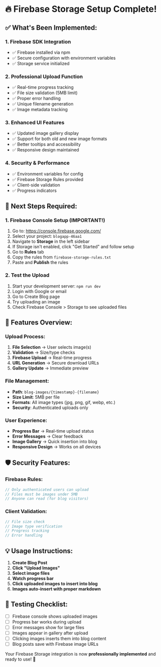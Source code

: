 # 🔥 Firebase Storage Setup Complete!

## ✅ What's Been Implemented:

### 1. **Firebase SDK Integration**
- ✅ Firebase installed via npm
- ✅ Secure configuration with environment variables
- ✅ Storage service initialized

### 2. **Professional Upload Function**
- ✅ Real-time progress tracking
- ✅ File size validation (5MB limit)
- ✅ Proper error handling
- ✅ Unique filename generation
- ✅ Image metadata tracking

### 3. **Enhanced UI Features**
- ✅ Updated image gallery display
- ✅ Support for both old and new image formats
- ✅ Better tooltips and accessibility
- ✅ Responsive design maintained

### 4. **Security & Performance**
- ✅ Environment variables for config
- ✅ Firebase Storage Rules provided
- ✅ Client-side validation
- ✅ Progress indicators

## 🚀 Next Steps Required:

### 1. **Firebase Console Setup** (IMPORTANT!)
1. Go to: https://console.firebase.google.com/
2. Select your project: `blogapp-46aa1`
3. Navigate to **Storage** in the left sidebar
4. If Storage isn't enabled, click "Get Started" and follow setup
5. Go to **Rules** tab
6. Copy the rules from `firebase-storage-rules.txt`
7. Paste and **Publish** the rules

### 2. **Test the Upload**
1. Start your development server: `npm run dev`
2. Login with Google or email
3. Go to Create Blog page
4. Try uploading an image
5. Check Firebase Console > Storage to see uploaded files

## 🔧 Features Overview:

### **Upload Process:**
1. **File Selection** → User selects image(s)
2. **Validation** → Size/type checks
3. **Firebase Upload** → Real-time progress
4. **URL Generation** → Secure download URLs
5. **Gallery Update** → Immediate preview

### **File Management:**
- **Path**: `blog-images/{timestamp}-{filename}`
- **Size Limit**: 5MB per file
- **Formats**: All image types (jpg, png, gif, webp, etc.)
- **Security**: Authenticated uploads only

### **User Experience:**
- **Progress Bar** → Real-time upload status
- **Error Messages** → Clear feedback
- **Image Gallery** → Quick insertion into blog
- **Responsive Design** → Works on all devices

## 🛡️ Security Features:

### **Firebase Rules:**
```javascript
// Only authenticated users can upload
// Files must be images under 5MB
// Anyone can read (for blog visitors)
```

### **Client Validation:**
```javascript
// File size check
// Image type verification
// Progress tracking
// Error handling
```

## 💡 Usage Instructions:

1. **Create Blog Post**
2. **Click "Upload Images"**
3. **Select image files**
4. **Watch progress bar**
5. **Click uploaded images to insert into blog**
6. **Images auto-insert with proper markdown**

## 🎯 Testing Checklist:
- [ ] Firebase console shows uploaded images
- [ ] Progress bar works during upload
- [ ] Error messages show for large files
- [ ] Images appear in gallery after upload
- [ ] Clicking images inserts them into blog content
- [ ] Blog posts save with Firebase image URLs

Your Firebase Storage integration is now **professionally implemented** and ready to use! 🚀